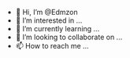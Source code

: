 - 👋 Hi, I’m @Edmzon
- 👀 I’m interested in ...
- 🌱 I’m currently learning ...
- 💞️ I’m looking to collaborate on ...
- 📫 How to reach me ...

<!---
Edmzon/Edmzon is a ✨ special ✨ repository because its `README.md` (this file) appears on your GitHub profile.
You can click the Preview link to take a look at your changes.
--->
